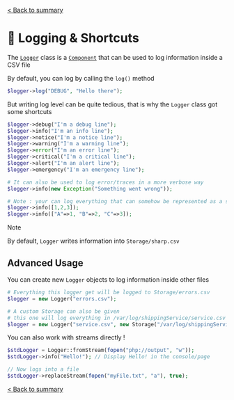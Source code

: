[< Back to summary](../home.md)

# 📃 Logging & Shortcuts

The [`Logger`](../../Classes/Core/Logger.php) class is a [`Component`](./components.md) that can be used to log information inside a CSV file

By default, you can log by calling the `log()` method

```php
$logger->log("DEBUG", "Hello there");
```

But writing log level can be quite tedious, that is why the `Logger` class got some shortcuts
```php
$logger->debug("I'm a debug line");
$logger->info("I'm an info line");
$logger->notice("I'm a notice line");
$logger->warning("I'm a warning line");
$logger->error("I'm an error line");
$logger->critical("I'm a critical line");
$logger->alert("I'm an alert line");
$logger->emergency("I'm an emergency line");

# It can also be used to log error/traces in a more verbose way
$logger->info(new Exception("Something went wrong"));

# Note : your can log everything that can somehow be represented as a string
$logger->info([1,2,3]);
$logger->info(["A"=>1, "B"=>2, "C"=>3]);
```

> [!NOTE]
> By default, `Logger` writes information into `Storage/sharp.csv`

## Advanced Usage

You can create new `Logger` objects to log information inside other files

```php
# Everything this logger get will be logged to Storage/errors.csv
$logger = new Logger("errors.csv");

# A custom Storage can also be given
# this one will log everything in /var/log/shippingService/service.csv
$logger = new Logger("service.csv", new Storage("/var/log/shippingService"))
```

You can also work with streams directly !

```php
$stdLogger = Logger::fromStream(fopen("php://output", "w"));
$stdLogger->info("Hello!"); // Display Hello! in the console/page

// Now logs into a file
$stdLogger->replaceStream(fopen("myFile.txt", "a"), true);
```

[< Back to summary](../home.md)